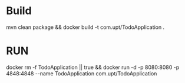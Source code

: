 # Build
mvn clean package && docker build -t com.upt/TodoApplication .

# RUN

docker rm -f TodoApplication || true && docker run -d -p 8080:8080 -p 4848:4848 --name TodoApplication com.upt/TodoApplication 